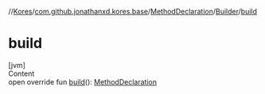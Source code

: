 //[Kores](../../../index.md)/[com.github.jonathanxd.kores.base](../../index.md)/[MethodDeclaration](../index.md)/[Builder](index.md)/[build](build.md)



# build  
[jvm]  
Content  
open override fun [build](build.md)(): [MethodDeclaration](../index.md)  



